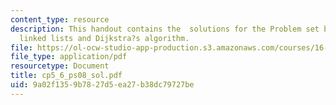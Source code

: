 ```yaml
---
content_type: resource
description: This handout contains the  solutions for the Problem set based on doubly
  linked lists and Dijkstra?s algorithm.
file: https://ol-ocw-studio-app-production.s3.amazonaws.com/courses/16-01-unified-engineering-i-ii-iii-iv-fall-2005-spring-2006/9a02f1359b7827d5ea27b38dc79727be_cp5_6_ps08_sol.pdf
file_type: application/pdf
resourcetype: Document
title: cp5_6_ps08_sol.pdf
uid: 9a02f135-9b78-27d5-ea27-b38dc79727be
---
```

